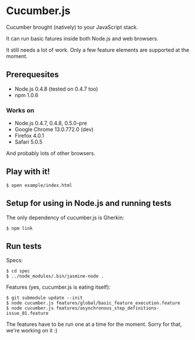 # Cucumber.js

Cucumber brought (natively) to your JavaScript stack.

It can run basic fatures inside both Node.js and web browsers.

It still needs a lot of work. Only a few feature elements are supported at the moment.

## Prerequesites

* Node.js 0.4.8 (tested on 0.4.7 too)
* npm 1.0.6

### Works on

* Node.js 0.4.7, 0.4.8, 0.5.0-pre
* Google Chrome 13.0.772.0 (dev)
* Firefox 4.0.1
* Safari 5.0.5

And probably lots of other browsers.

## Play with it!

    $ open example/index.html

## Setup for using in Node.js and running tests

The only dependency of cucumber.js is Gherkin:

    $ npm link
    
## Run tests

Specs:

    $ cd spec
    $ ../node_modules/.bin/jasmine-node .
    
Features (yes, cucumber.js is eating itself):

    $ git submodule update --init
    $ node cucumber.js features/global/basic_feature_execution.feature
    $ node cucumber.js features/asynchronous_step_definitions-issue_01.feature

The features have to be run one at a time for the moment. Sorry for that, we're working on it :)
